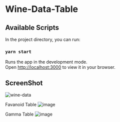 # Wine-Data-Table

## Available Scripts

In the project directory, you can run:

### `yarn start`

Runs the app in the development mode.\
Open [http://localhost:3000](http://localhost:3000) to view it in your browser.


## ScreenShot 

![wine-data](https://github.com/47018rohit/manufac_data/assets/101239098/035e62a2-899a-4866-93cf-8b175aafdf39)

Favanoid Table
![image](https://github.com/47018rohit/manufac_data/assets/101239098/0c9f8d04-d66f-41f8-b3a1-542473ee6de1)

Gamma Table
![image](https://github.com/47018rohit/manufac_data/assets/101239098/8f8c765b-86c3-4e81-9341-8789cdc9d43f)


